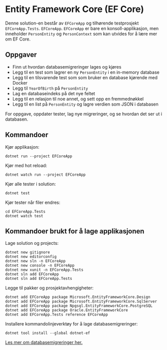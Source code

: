 # Entity Framework Core (EF Core)

Denne solution-en består av `EFCoreApp` og tilhørende testprosjekt `EFCoreApp.Tests`.
`EFCoreApp`. `EFCoreApp` er bare en konsoll-applikasjon, men inneholder `PersonEntity` og `PersonContext` som kan utvides for å lære mer om EF Core.

## Oppgaver

- Finn ut hvordan databasemigreringer lages og kjøres
- Legg til en test som lagrer en ny `PersonEntity` i en in-memory database
- Legg til en tilsvarende test som som bruker en database kjørende med Docker
- Legg til `YearOfBirth` på `PersonEntity`
- Lag en databaseindeks på det nye feltet
- Legg til en relasjon til noe annet, og sett opp en fremmednøkkel
- Legg til en list på `PersonEntity` og lagre verdien som JSON i databasen

For oppgave,  oppdater tester, lag nye migreringer, og se hvordan det ser ut i databasen.

## Kommandoer

Kjør applikasjon:

```
dotnet run --project EFCoreApp
```

Kjør med hot reload:

```
dotnet watch run --project EFCoreApp
```

Kjør alle tester i solution:

```
dotnet test
```

Kjør tester når filer endres:

```
cd EFCoreApp.Tests
dotnet watch test
```

## Kommandoer brukt for å lage applikasjonen

Lage solution og projects:

```
dotnet new gitignore
dotnet new editorconfig
dotnet new sln -n EFCoreApp
dotnet new console -n EFCoreApp
dotnet new xunit -n EFCoreApp.Tests
dotnet sln add EFCoreApp
dotnet sln add EFCoreApp.Tests
```

Legge til pakker og prosjektavhengigheter:

```
dotnet add EFCoreApp package Microsoft.EntityFrameworkCore.Design
dotnet add EFCoreApp package Microsoft.EntityFrameworkCore.SqlServer
dotnet add EFCoreApp package Npgsql.EntityFrameworkCore.PostgreSQL
dotnet add EFCoreApp package Oracle.EntityFrameworkCore
dotnet add EFCoreApp.Tests reference EFCoreApp
```

Installere kommandolinjeverktøy for å lage databasemigreringer:

```
dotnet tool install --global dotnet-ef
```

[Les mer om databasemigreringer her.](https://learn.microsoft.com/en-us/ef/core/get-started/overview/first-app?tabs=netcore-cli#create-the-database)
